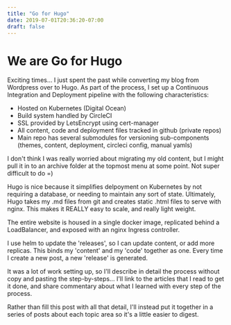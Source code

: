 ```yaml
---
title: "Go for Hugo"
date: 2019-07-01T20:36:20-07:00
draft: false
---
```

# We are Go for Hugo
Exciting times...
I just spent the past while converting my blog from Wordpress over to Hugo.
As part of the process, I set up a Continuous Integration and Deployment pipeline with the following characteristics:
- Hosted on Kubernetes (Digital Ocean)
- Build system handled by CircleCI
- SSL provided by LetsEncrypt using cert-manager
- All content, code and deployment files tracked in github (private repos)
- Main repo has several submodules for versioning sub-components (themes, content, deployment, circleci config, manual yamls)

I don't think I was really worried about migrating my old content, but I might pull it in to an archive folder at the topmost menu at some point. Not super difficult to do =)

Hugo is nice because it simplifies delpoyment on Kubernetes by not requiring a database, or needing to maintain any sort of state. Ultimately, Hugo takes my .md files from git and creates static .html files to serve with nginx.
This makes it REALLY easy to scale, and really light weight. 

The entire website is housed in a single docker image, replicated behind a LoadBalancer, and exposed with an nginx Ingress controller. 

I use helm to update the 'releases', so I can update content, or add more replicas. 
This binds my 'content' and my 'code' together as one. Every time I create a new post, a new 'release' is generated.

It was a lot of work setting up, so I'll describe in detail the process without copy and pasting the step-by-steps... I'll link to the articles that I read to get it done, and share commentary about what I learned with every step of the process.

Rather than fill this post with all that detail, I'll instead put it together in a series of posts about each topic area so it's a little easier to digest.
